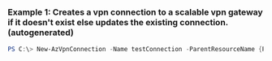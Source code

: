 ### Example 1: Creates a vpn connection to a scalable vpn gateway if it doesn't exist else updates the existing connection. (autogenerated)
```powershell
PS C:\> New-AzVpnConnection -Name testConnection -ParentResourceName {ParentResourceName} -ResourceGroupName MyResourceGroup -VpnConnectionProtocolType {VpnConnectionProtocolType} -VpnSite {VpnSite}
```

